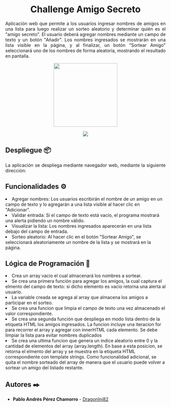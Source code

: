 <h1 align="center"> Challenge Amigo Secreto </h1>
<p align="justify">Aplicación web que permite a los usuarios ingresar nombres de amigos en una lista para luego realizar un sorteo aleatorio y determinar quién es el "amigo secreto".
El usuario deberá agregar nombres mediante un campo de texto y un botón "Añadir". Los nombres ingresados se mostrarán en una lista visible en la página, y al finalizar, un botón "Sortear Amigo" seleccionará uno de los nombres de forma aleatoria, mostrando el resultado en pantalla.</p>

<div align="center"><img src="https://github.com/user-attachments/assets/37057d3a-ebb4-42f6-bbfb-e5d08dc352da" widht = "200" height="200"/></div>

<p align="center">
   <img src="https://img.shields.io/badge/STATUS-EN%20OPERATIVO-green">
   </p>

<h2> Despliegue 📦 </h2>
<p align="justify">La aplicación se despliega mediante navegador web, mediante la siguiente dirección:</p>

<h2> Funcionalidades ⚙️ </h2>
<p align="justify"> 
<li>Agregar nombres: Los usuarios escribirán el nombre de un amigo en un campo de texto y lo agregarán a una lista visible al hacer clic en "Adicionar".</li>
<li>Validar entrada: Si el campo de texto está vacío, el programa mostrará una alerta pidiendo un nombre válido.</li>
<li>Visualizar la lista: Los nombres ingresados aparecerán en una lista debajo del campo de entrada.</li>
<li>Sorteo aleatorio: Al hacer clic en el botón "Sortear Amigo", se seleccionará aleatoriamente un nombre de la lista y se mostrará en la página.</li>
</p>

<h2> Lógica de Programación 🔧 </h2>
<p align="justify"> 
<li>Crea un array vacio el cual almacenará los nombres a sortear.</li>
<li>Se crea una primera función para agregar los amigos, la cual captura el elmento del campo de texto: si dicho elemento es vacío retorna una alerta al usuario.</li>
<li>La variable creada se agrega al array que almacena los amigos a participar en el sorteo.</li>
<li>Se crea una funcion que limpia el campo de texto una vez almacenado el valor correspondiente.</li>
<li>Se crea una segunda función que despliega en modo lista dentro de la etiqueta HTML los amigos ingresados. La funcion incluye una iteracion for para recorrer el array y agregar con innerHTML cada elemento. Se debe limpiar la lista para evitar nombres duplicados</li>
<li>Se crea una ultima funcion que genera un indice aleatorio entre 0 y la cantidad de elementos del array (array.length). En base a esta posicion, se retorna el elmento del array y se muestra en la etiqueta HTML correspondiente con template strings. Como funcionalidad adicional, se quita el nombre sorteado del array de manera que el usuario puede volver a sortear un amigo del listado restante.</li>
</p>

## Autores ✒️

* **Pablo Andrés Pérez Chamorro** - [DragonInj82](https://github.com/DragonInj82)

